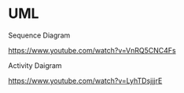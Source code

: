 # UML

Sequence Diagram

https://www.youtube.com/watch?v=VnRQ5CNC4Fs

Activity Daigram

https://www.youtube.com/watch?v=LyhTDsjjjrE
